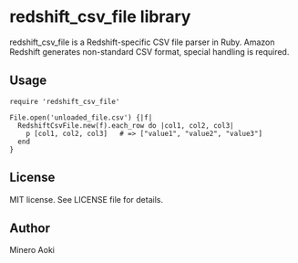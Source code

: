 # redshift_csv_file library

redshift_csv_file is a Redshift-specific CSV file parser in Ruby.
Amazon Redshift generates non-standard CSV format, special handling is required.

## Usage

```
require 'redshift_csv_file'

File.open('unloaded_file.csv') {|f|
  RedshiftCsvFile.new(f).each_row do |col1, col2, col3|
    p [col1, col2, col3]   # => ["value1", "value2", "value3"]
  end
}
```

## License

MIT license.
See LICENSE file for details.

## Author

Minero Aoki
